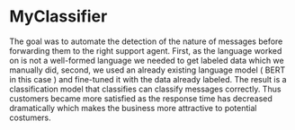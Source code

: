 # MyClassifier
The goal was to automate the detection of the nature of messages before forwarding them to the right support agent.
First, as the language worked on is not a well-formed language we needed to get labeled data which we manually did, 
second, we used an already existing language model ( BERT in this case ) and fine-tuned it with the data already labeled.
The result is a classification model that classifies can classify messages correctly. 
Thus customers became more satisfied as the response time has decreased dramatically which makes the business more attractive to potential costumers.
